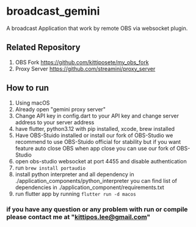 # broadcast_gemini

A broadcast Application that work by remote OBS via websocket plugin.

## Related Repository
1. OBS Fork https://github.com/kittiposete/my_obs_fork
2. Proxy Server https://github.com/streamini/proxy_server


## How to run
1. Using macOS
2. Already open "gemini proxy server"
3. Change API key in config.dart to your API key and change server address to your server address
4. have flutter, python3.12 with pip installed, xcode, brew installed
5. Have OBS-Stuido installed or install our fork of OBS-Studio we recommend to use OBS-Stuido official for stability but if you want feature auto close OBS when app close you can use our fork of OBS-Studio
6. open obs-studio websocket at port 4455 and disable authentication
7. run ```brew install portaudio```
8. install python interpreter and all dependency in ./application_components/python_interpreter you can find list of dependencies in ./application_component/requirements.txt
9. run flutter app by running ```flutter run -d macos```


### if you have any question or any problem with run or compile please contact me at "kittipos.lee@gmail.com"
